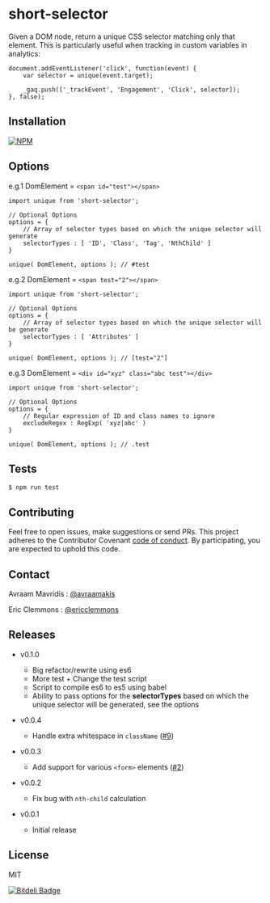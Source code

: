 # short-selector

Given a DOM node, return a unique CSS selector matching only that element.
This is particularly useful when tracking in custom variables in analytics:

    document.addEventListener('click', function(event) {
        var selector = unique(event.target);

        _gaq.push(['_trackEvent', 'Engagement', 'Click', selector]);
    }, false);

## Installation

[![NPM](https://nodei.co/npm/short-selector.png?mini=true)](https://nodei.co/npm/short-selector/)

## Options

e.g.1 DomElement = `<span id="test"></span>`

```
import unique from 'short-selector';

// Optional Options
options = {
    // Array of selector types based on which the unique selector will generate
    selectorTypes : [ 'ID', 'Class', 'Tag', 'NthChild' ]
}

unique( DomElement, options ); // #test
```

e.g.2 DomElement = `<span test="2"></span>`

```
import unique from 'short-selector';

// Optional Options
options = {
    // Array of selector types based on which the unique selector will be generate
    selectorTypes : [ 'Attributes' ]
}

unique( DomElement, options ); // [test="2"]
```

e.g.3 DomElement = `<div id="xyz" class="abc test"></div>`

```
import unique from 'short-selector';

// Optional Options
options = {
    // Regular expression of ID and class names to ignore
    excludeRegex : RegExp( 'xyz|abc' )
}

unique( DomElement, options ); // .test
```

## Tests

    $ npm run test

## Contributing

Feel free to open issues, make suggestions or send PRs.
This project adheres to the Contributor Covenant [code of conduct](http://contributor-covenant.org/). By participating, you are expected to uphold this code.

## Contact

Avraam Mavridis : [@avraamakis](https://twitter.com/avraamakis)

Eric Clemmons : [@ericclemmons](https://twitter.com/ericclemmons)

## Releases

- v0.1.0

  - Big refactor/rewrite using es6
  - More test + Change the test script
  - Script to compile es6 to es5 using babel
  - Ability to pass options for the **selectorTypes** based on which the unique selector will be generated, see the options

- v0.0.4

  - Handle extra whitespace in `className` ([#9](https://github.com/ericclemmons/short-selector/pull/9))

- v0.0.3

  - Add support for various `<form>` elements ([#2](https://github.com/ericclemmons/short-selector/issues/2))

- v0.0.2

  - Fix bug with `nth-child` calculation

- v0.0.1

  - Initial release

## License

MIT

[![Bitdeli Badge](https://d2weczhvl823v0.cloudfront.net/AvraamMavridis/short-selector/trend.png)](https://bitdeli.com/free "Bitdeli Badge")

